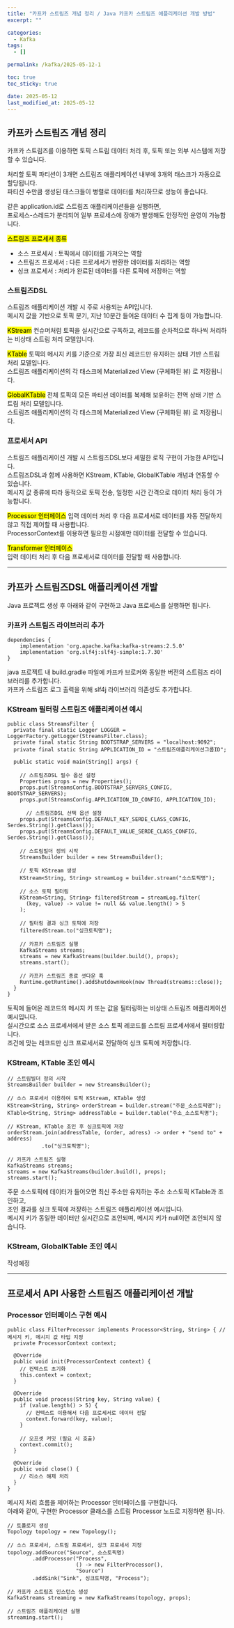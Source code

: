 ```yaml
---
title: "카프카 스트림즈 개념 정리 / Java 카프카 스트림즈 애플리케이션 개발 방법"
excerpt: ""

categories:
  - Kafka
tags:
  - []

permalink: /kafka/2025-05-12-1

toc: true
toc_sticky: true

date: 2025-05-12
last_modified_at: 2025-05-12
---
```


## 카프카 스트림즈 개념 정리

카프카 스트림즈를 이용하면 토픽 스트림 데이터 처리 후, 토픽 또는 외부 시스템에 저장할 수 있습니다.

처리할 토픽 파티션이 3개면 스트림즈 애플리케이션 내부에 3개의 태스크가 자동으로 할당됩니다.  
파티션 수만큼 생성된 태스크들이 병렬로 데이터를 처리하므로 성능이 좋습니다.

같은 application.id로 스트림즈 애플리케이션들을 실행하면,  
프로세스-스레드가 분리되어 일부 프로세스에 장애가 발생해도 안정적인 운영이 가능합니다.

<mark>스트림즈 프로세서 종류</mark>
- 소스 프로세서 : 토픽에서 데이터를 가져오는 역할
- 스트림즈 프로세서 : 다른 프로세서가 반환한 데이터를 처리하는 역할
- 싱크 프로세서 : 처리가 완료된 데이터를 다른 토픽에 저장하는 역할

### 스트림즈DSL
스트림즈 애플리케이션 개발 시 주로 사용되는 API입니다.  
메시지 값을 기반으로 토픽 분기, 지난 10분간 들어온 데이터 수 집계 등이 가능합니다.

<mark>KStream</mark>
컨슈머처럼 토픽을 실시간으로 구독하고, 레코드를 순차적으로 하나씩 처리하는 비상태 스트림 처리 모델입니다.

<mark>KTable</mark>
토픽의 메시지 키를 기준으로 가장 최신 레코드만 유지하는 상태 기반 스트림 처리 모델입니다.  
스트림즈 애플리케이션의 각 태스크에 Materialized View (구체화된 뷰) 로 저장됩니다.

<mark>GlobalKTable</mark>
전체 토픽의 모든 파티션 데이터를 복제해 보유하는 전역 상태 기반 스트림 처리 모델입니다.  
스트림즈 애플리케이션의 각 태스크에 Materialized View (구체화된 뷰) 로 저장됩니다.

### 프로세서 API
스트림즈 애플리케이션 개발 시 스트림즈DSL보다 세밀한 로직 구현이 가능한 API입니다.  
스트림즈DSL과 함께 사용하면 KStream, KTable, GlobalKTable 개념과 연동할 수 있습니다.  
메시지 값 종류에 따라 동적으로 토픽 전송, 일정한 시간 간격으로 데이터 처리 등이 가능합니다.

<mark>Processor 인터페이스</mark>
입력 데이터 처리 후 다음 프로세서로 데이터를 자동 전달하지 않고 직접 제어할 때 사용합니다.  
ProcessorContext를 이용하면 필요한 시점에만 데이터를 전달할 수 있습니다.

<mark>Transformer 인터페이스</mark>  
입력 데이터 처리 후 다음 프로세서로 데이터를 전달할 때 사용합니다.

---

## 카프카 스트림즈DSL 애플리케이션 개발

Java 프로젝트 생성 후 아래와 같이 구현하고 Java 프로세스를 실행하면 됩니다.

### 카프카 스트림즈 라이브러리 추가
```
dependencies {
    implementation 'org.apache.kafka:kafka-streams:2.5.0'
    implementation 'org.slf4j:slf4j-simple:1.7.30'
}
```
java 프로젝트 내 build.gradle 파일에 카프카 브로커와 동일한 버전의 스트림즈 라이브러리를 추가합니다.  
카프카 스트림즈 로그 출력을 위해 slf4j 라이브러리 의존성도 추가합니다.

### KStream 필터링 스트림즈 애플리케이션 예시
```
public class StreamsFilter {
  private final static Logger LOGGER = LoggerFactory.getLogger(StreamsFilter.class);
  private final static String BOOTSTRAP_SERVERS = "localhost:9092";
  private final static String APPLICATION_ID = "스트림즈애플리케이션그룹ID";

  public static void main(String[] args) {

    // 스트림즈DSL 필수 옵션 설정
    Properties props = new Properties();
    props.put(StreamsConfig.BOOTSTRAP_SERVERS_CONFIG, BOOTSTRAP_SERVERS);
    props.put(StreamsConfig.APPLICATION_ID_CONFIG, APPLICATION_ID);
	
	  // 스트림즈DSL 선택 옵션 설정
    props.put(StreamsConfig.DEFAULT_KEY_SERDE_CLASS_CONFIG, Serdes.String().getClass());
    props.put(StreamsConfig.DEFAULT_VALUE_SERDE_CLASS_CONFIG, Serdes.String().getClass());

    // 스트림빌더 정의 시작
    StreamsBuilder builder = new StreamsBuilder();

    // 토픽 KStream 생성
    KStream<String, String> streamLog = builder.stream("소스토픽명");

    // 소스 토픽 필터링
    KStream<String, String> filteredStream = streamLog.filter(
      (key, value) -> value != null && value.length() > 5
    );

    // 필터링 결과 싱크 토픽에 저장
    filteredStream.to("싱크토픽명");

    // 카프카 스트림즈 실행
    KafkaStreams streams;
    streams = new KafkaStreams(builder.build(), props);
    streams.start();

    // 카프카 스트림즈 종료 셧다운 훅
    Runtime.getRuntime().addShutdownHook(new Thread(streams::close));
  }
}
```
토픽에 들어온 레코드의 메시지 키 또는 값을 필터링하는 비상태 스트림즈 애플리케이션 예시입니다.  
실시간으로 소스 프로세서에서 받은 소스 토픽 레코드를 스트림 프로세서에서 필터링합니다.  
조건에 맞는 레코드만 싱크 프로세서로 전달하여 싱크 토픽에 저장합니다.

### KStream, KTable 조인 예시
```
// 스트림빌더 정의 시작
StreamsBuilder builder = new StreamsBuilder();

// 소스 프로세서 이용하여 토픽 KStream, KTable 생성
KStream<String, String> orderStream = builder.stream("주문_소스토픽명");
KTable<String, String> addressTable = builder.table("주소_소스토픽명");

// KStream, KTable 조인 후 싱크토픽에 저장
orderStream.join(addressTable, (order, adress) -> order + "send to" + address)
           .to("싱크토픽명");

// 카프카 스트림즈 실행
KafkaStreams streams;
streams = new KafkaStreams(builder.build(), props);
streams.start();
```
주문 소스토픽에 데이터가 들어오면 최신 주소만 유지하는 주소 소스토픽 KTable과 조인하고,  
조인 결과를 싱크 토픽에 저장하는 스트림즈 애플리케이션 예시입니다.  
메시지 키가 동일한 데이터만 실시간으로 조인되며, 메시지 키가 null이면 조인되지 않습니다.

### KStream, GlobalKTable 조인 예시
작성예정

---

## 프로세서 API 사용한 스트림즈 애플리케이션 개발

### Processor 인터페이스 구현 예시
```
public class FilterProcessor implements Processor<String, String> { // 메시지 키, 메시지 값 타입 지정
  private ProcessorContext context;

  @Override
  public void init(ProcessorContext context) {
    // 컨텍스트 초기화
    this.context = context;
  }

  @Override
  public void process(String key, String value) {
    if (value.length() > 5) {
      // 컨텍스트 이용해서 다음 프로세서로 데이터 전달
      context.forward(key, value);
    }

    // 오프셋 커밋 (필요 시 호출)
    context.commit();
  }

  @Override
  public void close() {
    // 리소스 해제 처리
  }
}
```
메시지 처리 흐름을 제어하는 Processor 인터페이스를 구현합니다.  
아래와 같이, 구현한 Processor 클래스를 스트림 Processor 노드로 지정하면 됩니다.
```
// 토폴로지 생성
Topology topology = new Topology();

// 소스 프로세서, 스트림 프로세서, 싱크 프로세서 지정
topology.addSource("Source", 소스토픽명)
        .addProcessor("Process",
                      () -> new FilterProcessor(),
                      "Source")
        .addSink("Sink", 싱크토픽명, "Process");

// 카프카 스트림즈 인스턴스 생성
KafkaStreams streaming = new KafkaStreams(topology, props);

// 스트림즈 애플리케이션 실행
streaming.start();
```
